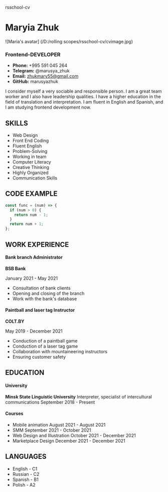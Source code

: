 rsschool-cv
# Maryia __Zhuk__

![Maria's avatar] (/D:/rolling scopes/rsschool-cv/cvimage.jpg)
### Frontend-DEVELOPER

* __Phone:__ +995 591 045 264
* __Telegram:__ @marusya_zhuk
* __Email:__ zhukmary55@gmail.com
* __GitHub:__ marusyazhuk


I consider myself a very sociable and responsible person. I am a great team worker and I also have leadership qualities. I have a higher education in the field of translation and interpretation. I am fluent in English and Spanish, and I am studying frontend development now. 

## SKILLS

* Web Design
* Front End Coding
* Fluent English
* Problem-Solving
* Working in team
* Computer Literacy
* Creative Thinking
* Highly Organized
* Communication Skills


## CODE EXAMPLE
```javascript
const func = (num) => {
  if (num > 0) {
    return num - 1;
  }
  return num + 1;
};
```


## WORK EXPERIENCE
#### Bank branch Administrator
__BSB Bank__

January 2021 - May 2021
* Consultation of bank clients
* Opening and closing of the branch
* Work with the bank's database

#### Paintball and laser tag Instructor
__COLT.BY__

May 2019 - December 2021
* Conduction of a paintball game
* Conduction of a laser tag game
* Collaboration with mountaineering instructors
* Ensuring customer safety

## EDUCATION
#### University
__Minsk State Linguistic University__
Interpreter, specialist of intercultural
communications
September 2018 - Present

#### Courses
* Mobile animation 
August 2021 - August 2021
* SMM
September 2021 - October 2021
* Web Design and Illustration
October 2021 - December 2021
* Marketplace Design 
December 2021 - December 2021

## LANGUAGES
* English - C1
* Russian - C2
* Spanish - B1
* Polish - A2
